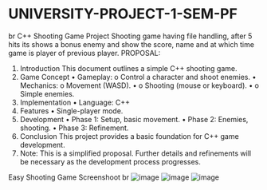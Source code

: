 # UNIVERSITY-PROJECT-1-SEM-PF
br
C++ Shooting Game Project
 Shooting game having file handling, after 5 hits its shows a bonus enemy and show the score, name and at which time game is player of previous player.
PROPOSAL:
1.	Introduction 
This document outlines a simple C++ shooting game.
2.	Game Concept
•	Gameplay: 
o	Control a character and shoot enemies. 
•	Mechanics: 
o	Movement (WASD). • 
o	Shooting (mouse or keyboard). • 
o	Simple enemies. 
3.	Implementation
•	Language: C++ 
4.	Features
•	Single-player mode. 
5.	Development 
•	Phase 1: Setup, basic movement. 
•	Phase 2: Enemies, shooting. 
•	Phase 3: Refinement. 
6.	Conclusion
 This project provides a basic foundation for C++ game development. 
7.	Note: 
This is a simplified proposal. Further details and refinements will be necessary as the development process progresses.

Easy Shooting Game Screenshoot
br
![image](https://github.com/user-attachments/assets/636a5f2c-b9a9-411a-aa4c-cc3f57b0b8a4)
![image](https://github.com/user-attachments/assets/0675f4b5-1922-4781-aed9-00cbc9353613)
![image](https://github.com/user-attachments/assets/fbe333c4-5bc3-4715-bc4e-8d8a70d3cd50)

